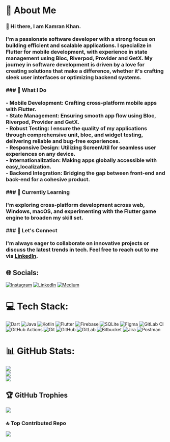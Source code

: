 # 💫 About Me
### 👋 Hi there, I am Kamran Khan.<br><br>I'm a passionate software developer with a strong focus on building efficient and scalable applications. I specialize in **Flutter** for mobile development, with experience in **state management** using **Bloc**,  **Riverpod**,  **Provider** and **GetX**. My journey in software development is driven by a love for creating solutions that make a difference, whether it's crafting sleek user interfaces or optimizing backend systems.<br><br> ### 🚀 What I Do<br><br>- **Mobile Development**: Crafting cross-platform mobile apps with Flutter.<br>- **State Management**: Ensuring smooth app flow using Bloc, Riverpod, Provider and GetX.<br>- **Robust Testing**: I ensure the quality of my applications through comprehensive unit, bloc, and widget testing, delivering reliable and bug-free experiences.<br>- **Responsive Design**: Utilizing **ScreenUtil** for seamless user experiences on any device.<br>- **Internationalization**: Making apps globally accessible with **easy_localization**.<br>- **Backend Integration**: Bridging the gap between front-end and back-end for a cohesive product.<br><br> ### 🌱 Currently Learning<br><br>I'm exploring cross-platform development across web, Windows, macOS, and experimenting with the Flutter game engine to broaden my skill set.<br><br> ### 💬 Let's Connect<br><br>I'm always eager to collaborate on innovative projects or discuss the latest trends in tech. Feel free to reach out to me via [LinkedIn](https://www.linkedin.com/in/kamran8545).<br>


## 🌐 Socials:
[![Instagram](https://img.shields.io/badge/Instagram-%23E4405F.svg?logo=Instagram&logoColor=white)](https://instagram.com/kamran8545) [![LinkedIn](https://img.shields.io/badge/LinkedIn-%230077B5.svg?logo=linkedin&logoColor=white)](https://linkedin.com/in/kamran8545) [![Medium](https://img.shields.io/badge/Medium-12100E?logo=medium&logoColor=white)](https://medium.com/@kamran8545) 

# 💻 Tech Stack:
![Dart](https://img.shields.io/badge/dart-%230175C2.svg?style=for-the-badge&logo=dart&logoColor=white) ![Java](https://img.shields.io/badge/java-%23ED8B00.svg?style=for-the-badge&logo=openjdk&logoColor=white) ![Kotlin](https://img.shields.io/badge/kotlin-%237F52FF.svg?style=for-the-badge&logo=kotlin&logoColor=white) ![Flutter](https://img.shields.io/badge/Flutter-%2302569B.svg?style=for-the-badge&logo=Flutter&logoColor=white) ![Firebase](https://img.shields.io/badge/firebase-a08021?style=for-the-badge&logo=firebase&logoColor=ffcd34) ![SQLite](https://img.shields.io/badge/sqlite-%2307405e.svg?style=for-the-badge&logo=sqlite&logoColor=white) ![Figma](https://img.shields.io/badge/figma-%23F24E1E.svg?style=for-the-badge&logo=figma&logoColor=white) ![GitLab CI](https://img.shields.io/badge/gitlab%20CI-%23181717.svg?style=for-the-badge&logo=gitlab&logoColor=white) ![GitHub Actions](https://img.shields.io/badge/github%20actions-%232671E5.svg?style=for-the-badge&logo=githubactions&logoColor=white) ![Git](https://img.shields.io/badge/git-%23F05033.svg?style=for-the-badge&logo=git&logoColor=white) ![GitHub](https://img.shields.io/badge/github-%23121011.svg?style=for-the-badge&logo=github&logoColor=white) ![GitLab](https://img.shields.io/badge/gitlab-%23181717.svg?style=for-the-badge&logo=gitlab&logoColor=white) ![Bitbucket](https://img.shields.io/badge/bitbucket-%230047B3.svg?style=for-the-badge&logo=bitbucket&logoColor=white) ![Jira](https://img.shields.io/badge/jira-%230A0FFF.svg?style=for-the-badge&logo=jira&logoColor=white) ![Postman](https://img.shields.io/badge/Postman-FF6C37?style=for-the-badge&logo=postman&logoColor=white)

# 📊 GitHub Stats:
![](https://github-readme-stats.vercel.app/api?username=kamran8545&theme=dark&hide_border=true&include_all_commits=true&count_private=true)<br/>
![](https://github-readme-streak-stats.herokuapp.com/?user=kamran8545&theme=dark&hide_border=true)<br/>
![](https://github-readme-stats.vercel.app/api/top-langs/?username=kamran8545&theme=dark&hide_border=true&include_all_commits=true&count_private=true&layout=compact)

## 🏆 GitHub Trophies
![](https://github-profile-trophy.vercel.app/?username=kamran8545&theme=onedark&no-frame=false&no-bg=false&margin-w=4)

### 🔝 Top Contributed Repo
![](https://github-contributor-stats.vercel.app/api?username=kamran8545&limit=5&theme=dark&combine_all_yearly_contributions=true)

